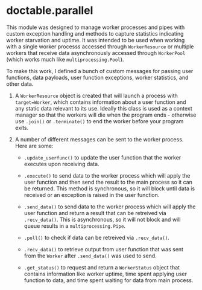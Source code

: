 
# doctable.parallel

This module was designed to manage worker processes and pipes with custom exception handling and methods to capture statistics indicating worker starvation and uptime. It was intended to be used when working with a single worker processs accessed through `WorkerResource` or multiple workers that receive data asynchronously accessed through `WorkerPool` (which works much like `multiprocessing.Pool`).

To make this work, I defined a bunch of custom messages for passing user functions, data payloads, user function exceptions, worker statistics, and other data.

1. A `WorkerResource` object is created that will launch a process with `target=Worker`, which contains information about a user function and any static data relevant to its use. Ideally this class is used as a context manager so that the workers will die when the program ends - otherwise use `.join()` or `.terminate()` to end the worker before your program exits.

2. A number of different messages can be sent to the worker process. Here are some:

    + `.update_userfunc()` to update the user function that the worker executes upon receiving data.

    + `.execute()` to send data to the worker process which will apply the user function and then send the result to the main process so it can be returned. This method is synchronous, so it will block until data is received or an exception is raised in the user function.

    + `.send_data()` to send data to the worker process which will apply the user function and return a result that can be retreived via `.recv_data()`. This is asynchronous, so it will not block and will queue results in a `multiprocessing.Pipe`.

    + `.poll()` to check if data can be retreived via `.recv_data()`.

    + `.recv_data()` to retrieve output from user function that was sent from the `Worker` after `.send_data()` was used to send.

    + `.get_status()` to request and return a `WorkerStatus` object that contains information like worker uptime, time spent applying user function to data, and time spent waiting for data from main process.
